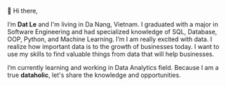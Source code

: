 👋 Hi there,

I’m **Dat Le** and I'm living in Da Nang, Vietnam. I graduated with a major in Software Engineering and had specialized knowledge of SQL, Database, OOP, Python, and Machine Learning. I’m I am really excited with data. I realize how important data is to the growth of businesses today. I want to use my skills to find valuable things from data that will help businesses.

I’m currently learning and working in Data Analytics field. Because I am a true **dataholic**, let's share the knowledge and opportunities.

<!---
datlq98/datlq98 is a ✨ special ✨ repository because its `README.md` (this file) appears on your GitHub profile.
You can click the Preview link to take a look at your changes.
--->
